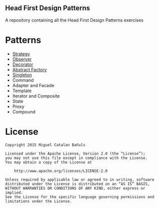 ## Head First Design Patterns
A repository containing all the Head First Design Patterns exercises

# Patterns
- [Strategy](https://github.com/MiguelCatalan/head-first-design-patterns/tree/master/src/test/java/info/miguelcatalan/headfirst/designpatterns/strategy/ducks)
- [Observer](https://github.com/MiguelCatalan/head-first-design-patterns/tree/master/src/test/java/info/miguelcatalan/headfirst/designpatterns/observer)
- [Decorator](https://github.com/MiguelCatalan/head-first-design-patterns/tree/master/src/test/java/info/miguelcatalan/headfirst/designpatterns/decorator)
- [Abstract Factory](https://github.com/MiguelCatalan/head-first-design-patterns/tree/master/src/test/java/info/miguelcatalan/headfirst/designpatterns/abstractfactory)
- [Singleton](https://github.com/MiguelCatalan/head-first-design-patterns/tree/master/src/test/java/info/miguelcatalan/headfirst/designpatterns/singleton)
- Command
- Adapter and Facade
- Template
- Iterator and Composite
- State
- Proxy
- Compound

# License
	Copyright 2015 Miguel Catalan Bañuls

	Licensed under the Apache License, Version 2.0 (the “License”);
	you may not use this file except in compliance with the License.
	You may obtain a copy of the License at

		http://www.apache.org/licenses/LICENSE-2.0

	Unless required by applicable law or agreed to in writing, software
	distributed under the License is distributed on an “AS IS” BASIS,
	WITHOUT WARRANTIES OR CONDITIONS OF ANY KIND, either express or implied.
	See the License for the specific language governing permissions and
	limitations under the License.
